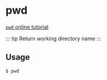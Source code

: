 # pwd

[`pwd` online tutorial](https://arthas.aliyun.com/3.x/doc/arthas-tutorials.html?language=en&id=command-pwd)

::: tip
Return working directory name
:::

## Usage

```bash
$ pwd
```
